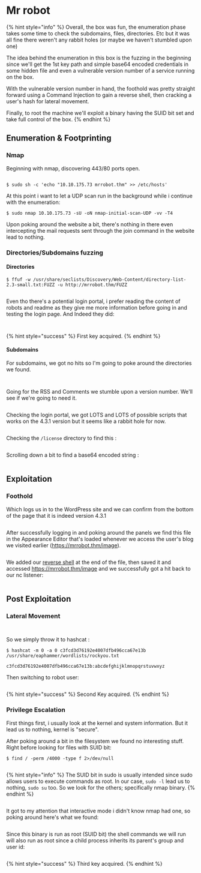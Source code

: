 # Mr robot

{% hint style="info" %}
Overall, the box was fun, the enumeration phase takes some time to check the subdomains, files, directories. Etc but it was all fine there weren't any rabbit holes (or maybe we haven't stumbled upon one)

The idea behind the enumeration in this box is the fuzzing in the beginning since we'll get the 1st key path and simple base64 encoded credentials in some hidden file and even a vulnerable version number of a service running on the box.

With the vulnerable version number in hand, the foothold was pretty straight forward using a Command Injection to gain a reverse shell, then cracking a user's hash for lateral movement.

Finally, to root the machine we'll exploit a binary having the SUID bit set and take full control of the box.
{% endhint %}

## Enumeration & Footprinting

### Nmap

Beginning with nmap, discovering 443/80 ports open.

<figure><img src="../.gitbook/assets/image (26).png" alt=""><figcaption></figcaption></figure>

```shell-session
$ sudo sh -c 'echo "10.10.175.73 mrrobot.thm" >> /etc/hosts'
```

At this point i want to let a UDP scan run in the background while i continue with the enumeration:

```shell-session
$ sudo nmap 10.10.175.73 -sU -oN nmap-initial-scan-UDP -vv -T4
```

Upon poking around the website a bit, there's nothing in there even intercepting the mail requests sent through the join command in the website lead to nothing.

### Directories/Subdomains fuzzing

#### Directories

```shell-session
$ ffuf -w /usr/share/seclists/Discovery/Web-Content/directory-list-2.3-small.txt:FUZZ -u http://mrrobot.thm/FUZZ
```

<figure><img src="../.gitbook/assets/image (27).png" alt=""><figcaption></figcaption></figure>

Even tho there's a potential login portal, i prefer reading the content of robots and readme as they give me more information before going in and testing the login page. And Indeed they did:

<figure><img src="../.gitbook/assets/image (29).png" alt=""><figcaption></figcaption></figure>

<figure><img src="../.gitbook/assets/image (28).png" alt=""><figcaption></figcaption></figure>

{% hint style="success" %}
First key acquired.
{% endhint %}

#### Subdomains

For subdomains, we got no hits so I'm going to poke around the directories we found.

<figure><img src="../.gitbook/assets/image (30).png" alt=""><figcaption></figcaption></figure>

<figure><img src="../.gitbook/assets/image (32).png" alt=""><figcaption></figcaption></figure>

Going for the RSS and Comments we stumble upon a version number. We'll see if we're going to need it.

<figure><img src="../.gitbook/assets/image (31).png" alt=""><figcaption></figcaption></figure>

Checking the login portal, we got LOTS and LOTS of possible scripts that works on the 4.3.1 version but it seems like a rabbit hole for now.

<figure><img src="../.gitbook/assets/image (33).png" alt=""><figcaption></figcaption></figure>

Checking the `/license` directory to find this :&#x20;

<figure><img src="../.gitbook/assets/image (34).png" alt=""><figcaption></figcaption></figure>

Scrolling down a bit to find a base64 encoded string :&#x20;

<figure><img src="../.gitbook/assets/image (35).png" alt=""><figcaption></figcaption></figure>

## Exploitation

### Foothold

Which logs us in to the WordPress site and we can confirm from the bottom of the page that it is indeed version 4.3.1

<figure><img src="../.gitbook/assets/image (36).png" alt=""><figcaption></figcaption></figure>

After successfully logging in and poking around the panels we find this file in the Appearance Editor that's loaded whenever we access the user's blog we visited earlier (https://mrrobot.thm/image).

<figure><img src="../.gitbook/assets/image (37).png" alt=""><figcaption></figcaption></figure>

We added our [reverse shell](https://app.gitbook.com/s/2x96g0dngcMbgd6cnWUj/introduction-and-getting-started/shells-and-ssh/setting-up-shells#reverse-shells) at the end of the file, then saved it and accessed https://mrrobot.thm/image and we successfully got a hit back to our nc listener:

<figure><img src="../.gitbook/assets/image (38).png" alt=""><figcaption></figcaption></figure>

## Post Exploitation

### Lateral Movement

<figure><img src="../.gitbook/assets/image (39).png" alt=""><figcaption></figcaption></figure>

<figure><img src="../.gitbook/assets/image (40).png" alt=""><figcaption></figcaption></figure>

So we simply throw it to hashcat :

```shell-session
$ hashcat -m 0 -a 0 c3fcd3d76192e4007dfb496cca67e13b /usr/share/eaphammer/wordlists/rockyou.txt

c3fcd3d76192e4007dfb496cca67e13b:abcdefghijklmnopqrstuvwxyz
```

Then switching to robot user:

<figure><img src="../.gitbook/assets/image (41).png" alt=""><figcaption></figcaption></figure>

{% hint style="success" %}
Second Key acquired.
{% endhint %}

### Privilege Escalation

First things first, i usually look at the kernel and system information. But it lead us to nothing, kernel is "secure".

After poking around a bit in the filesystem we found no interesting stuff. Right before looking for files with SUID bit:

```shell-session
$ find / -perm /4000 -type f 2>/dev/null
```

<figure><img src="../.gitbook/assets/image (42).png" alt=""><figcaption></figcaption></figure>

{% hint style="info" %}
The SUID bit in sudo is usually intended since sudo allows users to execute commands as root. In our case, `sudo -l` lead us to nothing, `sudo su` too. So we look for the others; specifically nmap binary.
{% endhint %}

<figure><img src="../.gitbook/assets/image (44).png" alt=""><figcaption></figcaption></figure>

It got to my attention that interactive mode i didn't know nmap had one, so poking around here's what we found:

<figure><img src="../.gitbook/assets/image (43).png" alt=""><figcaption></figcaption></figure>

Since this binary is run as root (SUID bit) the shell commands we will run will also run as root since a child process inherits its parent's group and user id:

<figure><img src="../.gitbook/assets/image (45).png" alt=""><figcaption></figcaption></figure>

{% hint style="success" %}
Third key acquired.
{% endhint %}
